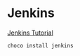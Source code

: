 # Jenkins

 [Jenkins Tutorial](https://www.tutorialspoint.com/jenkins/index.htm)

`choco install jenkins`
